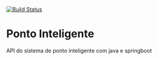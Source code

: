 [![Build Status](https://travis-ci.org/femigueldepaula/ponto-inteligente-api.svg?branch=master)](https://travis-ci.org/femigueldepaula/ponto-inteligente-api)
# Ponto Inteligente
API do sistema de ponto inteligente com java e springboot
